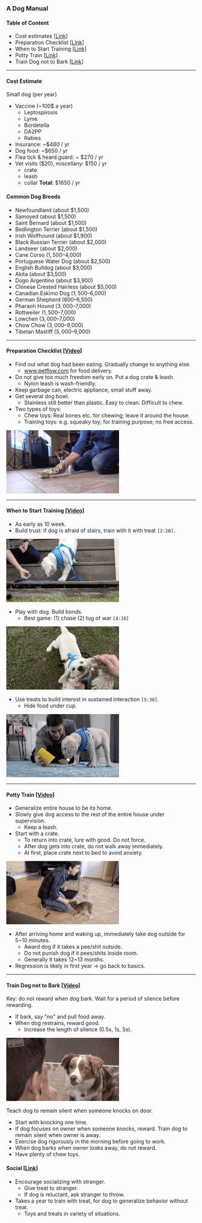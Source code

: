 ### A Dog Manual

#### Table of Content
* Cost estimates [[Link](#cost-estimate)]
* Preparation Checklist [[Link](#Preparation-Checklist)]
* When to Start Training [[Link](#When-to-Start-Training)]
* Potty Train [[Link](#Potty-Train)]
* Train Dog not to Bark [[Link](#Train-Dog-not-to-Bark)]

___
#### Cost Estimate
Small dog (per year)
* Vaccine (~100$ a year)
  - Leptospirosis
  - Lyme
  - Bordetella
  - DA2PP
  - Rabies
* Insurance: ~$480 / yr
* Dog food: ~$650 / yr
* Flea tick & heard guard: ~ $270 / yr
* Vet visits ($20), miscellany: $150 / yr
  - crate
  - leash
  - collar
**Total**: $1650 / yr

#### Common Dog Breeds
* Newfoundland (about $1,500)
* Samoyed (about $1,500)
* Saint Bernard (about $1,500)
* Bedlington Terrier (about $1,500)
* Irish Wolfhound (about $1,900)
* Black Russian Terrier (about $2,000)
* Landseer (about $2,000)
* Cane Corso ($1,500–$4,000)
* Portuguese Water Dog (about $2,500)
* English Bulldog (about $3,000)
* Akita (about $3,500)
* Dogo Argentino (about $3,900)
* Chinese Crested Hairless (about $5,000)
* Canadian Eskimo Dog ($1,500–$6,000)
* German Shepherd ($800–$6,500)
* Pharaoh Hound ($3,000–$7,000)
* Rottweiler ($1,500–$7,000)
* Lowchen ($3,000–$7,000)
* Chow Chow ($3,000–$9,000)
* Tibetan Mastiff ($5,000–$9,000)

___
#### Preparation Checklist [[Video](https://www.youtube.com/watch?v=---jcia5ufM)]
* Find out what dog had been eating. Gradually change to anything else.
  - www.petflow.com for food delivery.
* Do not give too much freedom early on. Put a dog crate & leash.
  - Nylon leash is wash-friendly.
* Keep garbage can, electric appliance, small stuff away.
* Get several dog bowl.
  - Stainless still better than plastic. Easy to clean. Difficult to chew.
* Two types of toys:
  - Chew toys: Real bones etc. for chewing; leave it around the house.
  - Training toys: e.g. squeaky toy; for training purpose; no free access.

![alt-text](assets/everything_you_need_to_be_prepared_for_your_new_puppy_1.gif)

___
#### When to Start Training [[Video](https://www.youtube.com/watch?v=LOEXAn9Hj20)]
* As early as 10 week.
* Build trust: if dog is afraid of stairs, train with it with treat `[2:20].`

![alt-text](assets/when_should_you_start_training_your_dog_1.gif)

* Play with dog. Build bonds.
  - Best game: (1) chase (2) tug of war `[4:16]`

![alt-text](assets/when_should_you_start_training_your_dog_2.gif)

* Use treats to build interest in sustained interaction `[5:30]`.
  - Hide food under cup.

![alt-text](assets/when_should_you_start_training_your_dog_3.gif)

___
#### Potty Train [[Video](https://www.youtube.com/watch?v=7vOXWCewEYM&t=19s)]
* Generalize entire house to be its home.
* Slowly give dog access to the rest of the entire house under supervision.
  - Keep a leash.
* Start with a crate.
  - To return into crate, lure with good. Do not force.
  - After dog gets into crate, do not walk away immediately.
  - At first, place crate next to bed to avoid anxiety.

![alt-text](assets/how_to_potty_train_your_puppy_easily_1.gif)

* After arriving home and waking up, immediately take dog outside for 5~10 minutes.
  - Award dog if it takes a pee/shit outside.
  - Do not punish dog if it pees/shits inside room.
  - Generally it takes 12~13 months.
* Regression is likely in first year -> go back to basics.

___
#### Train Dog not to Bark [[Video](https://www.youtube.com/watch?v=s0A9SpCdRZg)]
Key: do not reward when dog bark. Wait for a period of silence before rewarding.
* If bark, say "no" and pull food away.
* When dog restrains, reward good.
  - Increase the length of silence (0.5s, 1s, 5s).

![alt-text](assets/how_to_teach_your_dog_not_to_bark_humanely_and_effectively_1.gif)

Teach dog to remain silent when someone knocks on door.
* Start with knocking one time.
* If dog focuses on owner when someone knocks, reward.
Train dog to remain silent when owner is away.
* Exercise dog rigorously in the morning before going to work.
* When dog barks when owner looks away, do not reward.
* Have plenty of chew toys.

#### Social [[Link](https://www.youtube.com/watch?v=0VfM_8L7FwU)]
* Encourage socializing with stranger.
  - Give treat to stranger.
  - If dog is reluctant, ask stranger to throw.
* Takes a year to train with treat, for dog to generalize behavior without treat.
  - Toys and treats in variety of situations.
